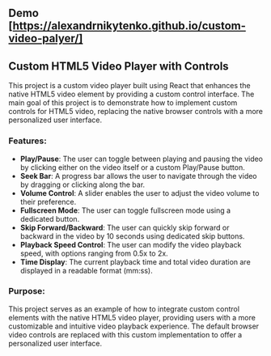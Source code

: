 ## Demo [https://alexandrnikytenko.github.io/custom-video-palyer/]
## Custom HTML5 Video Player with Controls

This project is a custom video player built using React that enhances the native HTML5 video element by providing a custom control interface. The main goal of this project is to demonstrate how to implement custom controls for HTML5 video, replacing the native browser controls with a more personalized user interface.

### Features:

- **Play/Pause**: The user can toggle between playing and pausing the video by clicking either on the video itself or a custom Play/Pause button.
- **Seek Bar**: A progress bar allows the user to navigate through the video by dragging or clicking along the bar.
- **Volume Control**: A slider enables the user to adjust the video volume to their preference.
- **Fullscreen Mode**: The user can toggle fullscreen mode using a dedicated button.
- **Skip Forward/Backward**: The user can quickly skip forward or backward in the video by 10 seconds using dedicated skip buttons.
- **Playback Speed Control**: The user can modify the video playback speed, with options ranging from 0.5x to 2x.
- **Time Display**: The current playback time and total video duration are displayed in a readable format (mm:ss).

### Purpose:

This project serves as an example of how to integrate custom control elements with the native HTML5 video player, providing users with a more customizable and intuitive video playback experience. The default browser video controls are replaced with this custom implementation to offer a personalized user interface.
